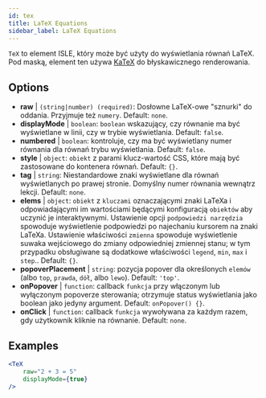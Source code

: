 ```yaml
---
id: tex
title: LaTeX Equations
sidebar_label: LaTeX Equations
---
```


`TeX` to element ISLE, który może być użyty do wyświetlania równań LaTeX. Pod maską, element ten używa [KaTeX](https://github.com/Khan/KaTeX) do błyskawicznego renderowania.

## Options

* __raw__ | `(string|number) (required)`: Dosłowne LaTeX-owe "sznurki" do oddania. Przyjmuje też `numery`. Default: `none`.
* __displayMode__ | `boolean`: `boolean` wskazujący, czy równanie ma być wyświetlane w linii, czy w trybie wyświetlania. Default: `false`.
* __numbered__ | `boolean`: kontroluje, czy ma być wyświetlany numer równania dla równań trybu wyświetlania. Default: `false`.
* __style__ | `object`: `obiekt` z parami klucz-wartość CSS, które mają być zastosowane do kontenera równań. Default: `{}`.
* __tag__ | `string`: Niestandardowe znaki wyświetlane dla równań wyświetlanych po prawej stronie. Domyślny numer równania wewnątrz lekcji. Default: `none`.
* __elems__ | `object`: `obiekt` z `kluczami` oznaczającymi znaki LaTeXa i odpowiadającymi im wartościami będącymi konfiguracją `obiektów` aby uczynić je interaktywnymi. Ustawienie opcji `podpowiedzi narzędzia` spowoduje wyświetlenie podpowiedzi po najechaniu kursorem na znaki LaTeXa. Ustawienie właściwości `zmienna` spowoduje wyświetlenie suwaka wejściowego do zmiany odpowiedniej zmiennej stanu; w tym przypadku obsługiwane są dodatkowe właściwości `legend`, `min`, `max` i `step`.. Default: `{}`.
* __popoverPlacement__ | `string`: pozycja popover dla określonych `elemów` (albo `top`, `prawda`, `dół`, albo `lewo`). Default: `'top'`.
* __onPopover__ | `function`: callback `funkcja` przy włączonym lub wyłączonym popoverze sterowania; otrzymuje status wyświetlania jako boolean jako jedyny argument. Default: `onPopover() {}`.
* __onClick__ | `function`: callback `funkcja` wywoływana za każdym razem, gdy użytkownik kliknie na równanie. Default: `none`.


## Examples

```jsx live
<TeX
    raw="2 + 3 = 5"
    displayMode={true}
/>
```



